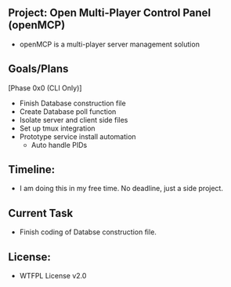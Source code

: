 ## Project: Open Multi-Player Control Panel (openMCP)

  - openMCP is a multi-player server management solution

## Goals/Plans

  [Phase 0x0 (CLI Only)]
  - Finish Database construction file
  - Create Database poll function
  - Isolate server and client side files
  - Set up tmux integration
  - Prototype service install automation
    - Auto handle PIDs

## Timeline:

  - I am doing this in my free time. No deadline, just a side project.

## Current Task

  - Finish coding of Databse construction file.

## License:

  - WTFPL License v2.0
